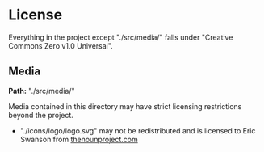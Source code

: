 # License

Everything in the project except "./src/media/" falls under "Creative Commons Zero v1.0 Universal".

## Media

**Path:** "./src/media/"

Media contained in this directory may have strict licensing restrictions beyond the project.

- "./icons/logo/logo.svg" may not be redistributed and is licensed to Eric Swanson from [thenounproject.com](https://thenounproject.com/search/?q=touch+cloud&i=3936766)
